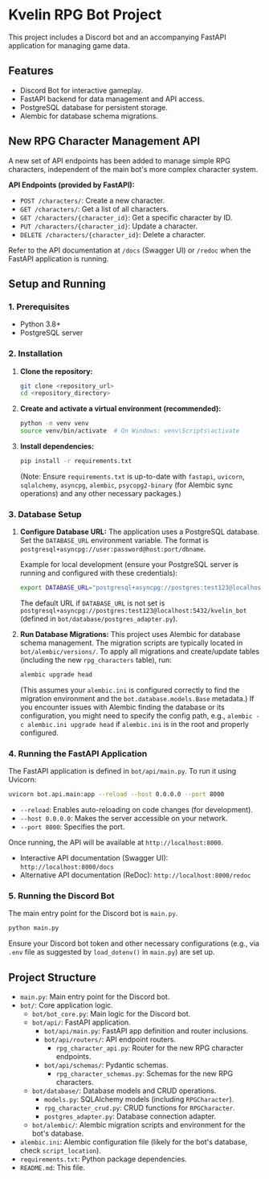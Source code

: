 # Kvelin RPG Bot Project

This project includes a Discord bot and an accompanying FastAPI application for managing game data.

## Features
- Discord Bot for interactive gameplay.
- FastAPI backend for data management and API access.
- PostgreSQL database for persistent storage.
- Alembic for database schema migrations.

## New RPG Character Management API
A new set of API endpoints has been added to manage simple RPG characters, independent of the main bot's more complex character system.

**API Endpoints (provided by FastAPI):**
- `POST /characters/`: Create a new character.
- `GET /characters/`: Get a list of all characters.
- `GET /characters/{character_id}`: Get a specific character by ID.
- `PUT /characters/{character_id}`: Update a character.
- `DELETE /characters/{character_id}`: Delete a character.

Refer to the API documentation at `/docs` (Swagger UI) or `/redoc` when the FastAPI application is running.

## Setup and Running

### 1. Prerequisites
- Python 3.8+
- PostgreSQL server

### 2. Installation
1.  **Clone the repository:**
    ```bash
    git clone <repository_url>
    cd <repository_directory>
    ```

2.  **Create and activate a virtual environment (recommended):**
    ```bash
    python -m venv venv
    source venv/bin/activate  # On Windows: venv\Scripts\activate
    ```

3.  **Install dependencies:**
    ```bash
    pip install -r requirements.txt
    ```
    (Note: Ensure `requirements.txt` is up-to-date with `fastapi`, `uvicorn`, `sqlalchemy`, `asyncpg`, `alembic`, `psycopg2-binary` (for Alembic sync operations) and any other necessary packages.)

### 3. Database Setup
1.  **Configure Database URL:**
    The application uses a PostgreSQL database. Set the `DATABASE_URL` environment variable.
    The format is `postgresql+asyncpg://user:password@host:port/dbname`.

    Example for local development (ensure your PostgreSQL server is running and configured with these credentials):
    ```bash
    export DATABASE_URL="postgresql+asyncpg://postgres:test123@localhost:5432/kvelin_bot"
    ```
    The default URL if `DATABASE_URL` is not set is `postgresql+asyncpg://postgres:test123@localhost:5432/kvelin_bot` (defined in `bot/database/postgres_adapter.py`).

2.  **Run Database Migrations:**
    This project uses Alembic for database schema management. The migration scripts are typically located in `bot/alembic/versions/`.
    To apply all migrations and create/update tables (including the new `rpg_characters` table), run:
    ```bash
    alembic upgrade head
    ```
    (This assumes your `alembic.ini` is configured correctly to find the migration environment and the `bot.database.models.Base` metadata.)
    If you encounter issues with Alembic finding the database or its configuration, you might need to specify the config path, e.g., `alembic -c alembic.ini upgrade head` if `alembic.ini` is in the root and properly configured.

### 4. Running the FastAPI Application
The FastAPI application is defined in `bot/api/main.py`. To run it using Uvicorn:
```bash
uvicorn bot.api.main:app --reload --host 0.0.0.0 --port 8000
```
- `--reload`: Enables auto-reloading on code changes (for development).
- `--host 0.0.0.0`: Makes the server accessible on your network.
- `--port 8000`: Specifies the port.

Once running, the API will be available at `http://localhost:8000`.
-   Interactive API documentation (Swagger UI): `http://localhost:8000/docs`
-   Alternative API documentation (ReDoc): `http://localhost:8000/redoc`

### 5. Running the Discord Bot
The main entry point for the Discord bot is `main.py`.
```bash
python main.py
```
Ensure your Discord bot token and other necessary configurations (e.g., via `.env` file as suggested by `load_dotenv()` in `main.py`) are set up.

## Project Structure
- `main.py`: Main entry point for the Discord bot.
- `bot/`: Core application logic.
  - `bot/bot_core.py`: Main logic for the Discord bot.
  - `bot/api/`: FastAPI application.
    - `bot/api/main.py`: FastAPI app definition and router inclusions.
    - `bot/api/routers/`: API endpoint routers.
      - `rpg_character_api.py`: Router for the new RPG character endpoints.
    - `bot/api/schemas/`: Pydantic schemas.
      - `rpg_character_schemas.py`: Schemas for the new RPG characters.
  - `bot/database/`: Database models and CRUD operations.
    - `models.py`: SQLAlchemy models (including `RPGCharacter`).
    - `rpg_character_crud.py`: CRUD functions for `RPGCharacter`.
    - `postgres_adapter.py`: Database connection adapter.
  - `bot/alembic/`: Alembic migration scripts and environment for the bot's database.
- `alembic.ini`: Alembic configuration file (likely for the bot's database, check `script_location`).
- `requirements.txt`: Python package dependencies.
- `README.md`: This file.
